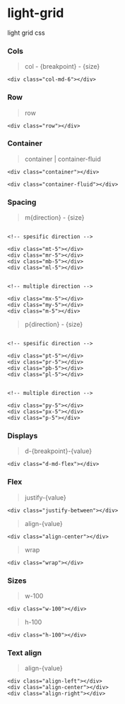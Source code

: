 # light-grid
light grid css

### Cols
> col - {breakpoint} - {size}
```
<div class="col-md-6"></div>
```
### Row
> row
```
<div class="row"></div>
```
### Container
> container | container-fluid
```
<div class="container"></div>

<div class="container-fluid"></div>
```
### Spacing
> m{direction} - {size}


```

<!-- spesific direction -->

<div class="mt-5"></div>
<div class="mr-5"></div>
<div class="mb-5"></div>
<div class="ml-5"></div>


<!-- multiple direction -->

<div class="mx-5"></div>
<div class="my-5"></div>
<div class="m-5"></div>

```
> p{direction} - {size}
```

<!-- spesific direction -->

<div class="pt-5"></div>
<div class="pr-5"></div>
<div class="pb-5"></div>
<div class="pl-5"></div>


<!-- multiple direction -->

<div class="py-5"></div>
<div class="px-5"></div>
<div class="p-5"></div>

```

### Displays
> d-{breakpoint}-{value}
```
<div class="d-md-flex"></div>

```
### Flex
> justify-{value}
```
<div class="justify-between"></div>

```
> align-{value}
```
<div class="align-center"></div>

```
> wrap
```
<div class="wrap"></div>

```

### Sizes
> w-100
```
<div class="w-100"></div>

```

> h-100
```
<div class="h-100"></div>

```

### Text align
> align-{value}
```
<div class="align-left"></div>
<div class="align-center"></div>
<div class="align-right"></div>

```